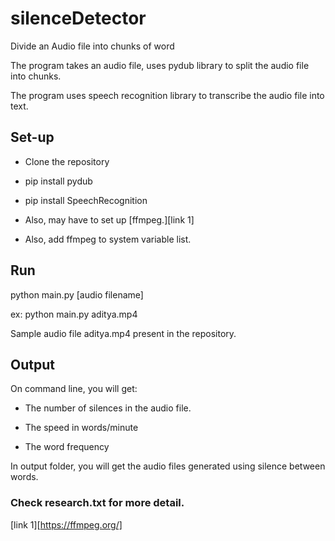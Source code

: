 # silenceDetector
Divide an Audio file into chunks of word

The program takes an audio file, uses pydub library to split the audio file into chunks.

The program uses speech recognition library to transcribe the audio file into text.


## Set-up

* Clone the repository

* pip install pydub

* pip install SpeechRecognition

* Also, may have to set up [ffmpeg.][link 1]

* Also, add ffmpeg to system variable list.


## Run

python main.py [audio filename]

ex: python main.py aditya.mp4


Sample audio file aditya.mp4 present in the repository.


## Output

On command line, you will get:

* The number of silences in the audio file.

* The speed in words/minute

* The word frequency


In output folder, you will get the audio files generated using silence between words.


### Check research.txt for more detail.

[link 1][https://ffmpeg.org/]
